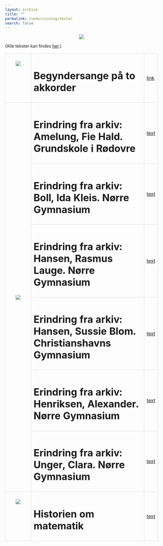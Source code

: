 ```yaml
---
layout: archive
title: ""
permalink: /undervisning/skole/
search: false
---
```


<p align="center"><img src="https://tongchen779.github.io/dansk/images/skole.jpg"/></p>

<style>
    table {
        border-collapse: collapse;
        width: 100%;
    }
    th, td {
        border: 1px solid #dddddd;
        padding: 8px;
        text-align: left;
    }
    /* Customize width for specific columns */
    th:nth-child(1), td:nth-child(1) {
        width: 20%; /* First column */
    }
    th:nth-child(2), td:nth-child(2) {
        width: 80%; /* Second column */
    }
</style>

(Alle tekster kan findes [her](https://skolehistorie.au.dk/).)
<table align="center" cellspacing="5" style="text-align: left" width="100%">
<tr>
<td style="vertical-align: top;"><p align="center"><img src="https://tongchen779.github.io/dansk/images/skole/1.png"/></p></td>
<td style="vertical-align: top;"><h1> Begyndersange på to akkorder </h1></td>
<td><a href="https://www.mobilmusik.mogens-soerensen.dk/Begyndersange-paa-to-akkorder.pdf">link</a></td>
</tr>

<tr>
<td rowspan="6"><p align="center"><img src="https://tongchen779.github.io/dansk/images/skole/2.png"/></p></td>
<td style="vertical-align: top;"><h1> Erindring fra arkiv: Amelung, Fie Hald. Grundskole i Rødovre </h1></td>
<td><a href="https://skolehistorie.au.dk/fileadmin/skolehistorie/Undervisningsmaterialer/Materialer/2692.pdf">text</a></td>
</tr>

<tr>
<td style="vertical-align: top;"><h1> Erindring fra arkiv: Boll, Ida Kleis. Nørre Gymnasium </h1></td>
<td><a href="https://skolehistorie.au.dk/fileadmin/skolehistorie/Undervisningsmaterialer/Materialer/2663.pdf">text</a></td>
</tr>

<tr>
<td style="vertical-align: top;"><h1> Erindring fra arkiv: Hansen, Rasmus Lauge. Nørre Gymnasium </h1></td>
<td><a href="https://skolehistorie.au.dk/fileadmin/skolehistorie/Undervisningsmaterialer/Materialer/2711.pdf">text</a></td>
</tr>

<tr>
<td style="vertical-align: top;"><h1> Erindring fra arkiv: Hansen, Sussie Blom. Christianshavns Gymnasium </h1></td>
<td><a href="https://skolehistorie.au.dk/fileadmin/skolehistorie/Undervisningsmaterialer/Materialer/2713.pdf">text</a></td>
</tr>

<tr>
<td style="vertical-align: top;"><h1> Erindring fra arkiv: Henriksen, Alexander. Nørre Gymnasium </h1></td>
<td><a href="https://skolehistorie.au.dk/fileadmin/skolehistorie/Undervisningsmaterialer/Materialer/2656.pdf">text</a></td>
</tr>

<tr>
<td style="vertical-align: top;"><h1> Erindring fra arkiv: Unger, Clara. Nørre Gymnasium </h1></td>
<td><a href="https://skolehistorie.au.dk/fileadmin/skolehistorie/Undervisningsmaterialer/Materialer/2720.pdf">text</a></td>
</tr>

<tr>
<td style="vertical-align: top;"><p align="center"><img src="https://tongchen779.github.io/dansk/images/skole/3.png"/></p></td>
<td style="vertical-align: top;"><h1> Historien om matematik </h1></td>
<td><a href="https://dkmat.dk/wp-content/uploads/2014/08/Bogen-til-MatDag2014-34indledende_sider_konkurrencer.pdf">text</a></td>
</tr>
</table>